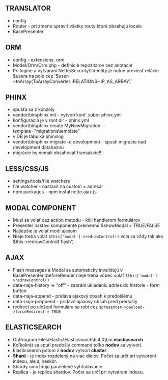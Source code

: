 TRANSLATOR
--------------------------------------
- config
- Router - pri zmene upraviť všetky routy ktoré obsahujú locale
- BasePresenter

ORM
--------------------------------------
- config - extensions, orm
- Model/Orm/Orm.php - definicie repozitarov cez anotacie
- Pri logine a vytváraní Nette\Security\IIdentity 
	je nutné previesť relácie $usera na pole cez `$user->toArray(ToArrayConverter::RELATIONSHIP_AS_ARRAY)`

PHINX
--------------------------------------
- spušťa sa z konzoly
- vendor\bin\phinx init - vytvorí konf. súbor phinx.yml
- konfigurácia je v root dir - phinx.yml
- vendor\bin\phinx create MyNewMigration --template="migrations\template"
- v DB je tabulka phinxlog
- vendor\bin\phinx migrate -e development - spusti migracie nad development databazou
- migrácie by nemali obsahovať transakcie!!! 

LESS/CSS/JS
--------------------------------------
- settings/tools/file watchers
- file watcher - nastavit na custom = adresár
- npm packages - npm instal nette.ajax.js


MODAL COMPONENT
--------------------------------------
- Musí sa volať cez action metodu - kôli handlerom formulárov
- Presenter nastaví komponente premennú $showModal = TRUE/FALSE
- Najlepšie je volať modl ajaxom
- Nieje treba volať `$this['modal']->redrawControl()` 
		volá sa vždy tak ako $this->redrawControl('flash')
		
AJAX
---------------------------------------
- Flash messages a Modal sa automaticky invalidujú v BasePresenter::beforeRender
		nieje treba vôbec volať `$this['modal']->redrawControl()`
- data-naja-history => "off" - zabráni ukladaniu adries do historie - form button
- data-naja-append - pridáva ajaxový obsah k predošlému
- data-naja-preppend - pridáva ajaxový obsah pred predošlý
- redirect po uložení formulára sa robí cez `$presenter->payload->forceRedirect = TRUE`


ELASTICSEARCH
----------------------------------------
- C:\Program Files\Elastic\Elasticsearch\6.4.0\bin **elasticsearch**
- Koľkokrát sa sputí predošlý command toľko **nodov** sa vytvorí. 
- Elasticsearch potom z **nodov** vytvorí **cluster**.
- **Shard** - je index rozdelený na viac dielov. Počet sa určí pri vytvorení indexu, ale aj neskôr.
- Shardy umožňujú paralelené vyhľadávanie.
- Replica - je replica shardov. Počet sa určí pri vytváraní indexu.